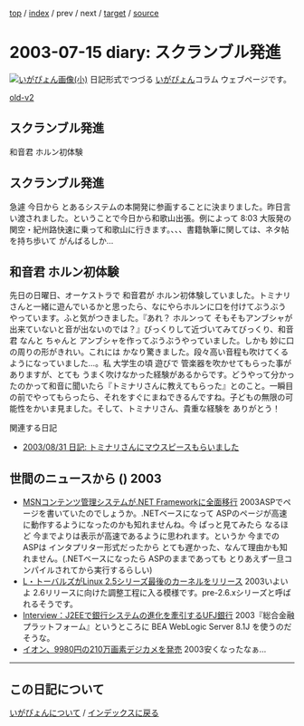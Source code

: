 [top](https://igapyon.github.io/diary/) 
 / [index](https://igapyon.github.io/diary/2003/index.html) 
 / prev 
 / next 
 / [target](https://igapyon.github.io/diary/2003/ig030715.html) 
 / [source](https://github.com/igapyon/diary/blob/gh-pages/2003/ig030715.html.src.md) 

2003-07-15 diary: スクランブル発進
=====================================================================================================
[![いがぴょん画像(小)](https://igapyon.github.io/diary/images/iga200306s.jpg "いがぴょん")](https://igapyon.github.io/diary/memo/memoigapyon.html) 日記形式でつづる [いがぴょん](https://igapyon.github.io/diary/memo/memoigapyon.html)コラム ウェブページです。

[old-v2](ig030715-orig.html)

## スクランブル発進

和音君 ホルン初体験


## スクランブル発進

急遽 今日から とあるシステムの本開発に参画することに決まりました。昨日言い渡されました。ということで今日から和歌山出張。例によって 8:03 大阪発の 関空・紀州路快速に乗って和歌山に行きます。、、、書籍執筆に関しては、ネタ帖を持ち歩いて がんばるしか…

## 和音君 ホルン初体験

先日の日曜日、オーケストラで 和音君が ホルン初体験していました。トミナリさんと一緒に遊んでいるかと思ったら、なにやらホルンに口を付けてぶうぶう やっています。ふと気がつきました。『あれ？ ホルンって そもそもアンブシャが出来ていないと音が出ないのでは？』びっくりして近づいてみてびっくり、和音君 なんと ちゃんと アンブシャを作ってぶうぶうやっていました。しかも 妙に口の周りの形がきれい。これには かなり驚きました。段々高い音程も吹けてくるようになっていました…。私 大学生の頃 遊びで 管楽器を吹かせてもらった事がありますが、とても うまく吹けなかった経験があるからです。どうやって分かったのかって和音に聞いたら『トミナリさんに教えてもらった』とのこと。一瞬目の前でやってもらったら、それをすぐにまねできるんですね。子どもの無限の可能性をかいま見ました。そして、トミナリさん、貴重な経験を ありがとう！

関連する日記

* [2003/08/31 日記: トミナリさんにマウスピースもらいました](ig030831.html)

## 世間のニュースから () 2003

* [MSNコンテンツ管理システムが.NET Frameworkに全面移行](http://www.zdnet.co.jp/news/0307/14/njbt_08.html)  2003ASPでページを書いていたのでしょうか。.NETベースになって ASPのページが高速に動作するようになったのかも知れませんね。今 ぱっと見てみたら なるほど 今までよりは表示が高速であるように思われます。というか 今までの ASPは インタプリター形式だったから とても遅かった、なんて理由かも知れません。(.NETベースになったら ASPのままであっても とりあえず一旦コンパイルされてから実行するらしい)
* [L・トーバルズがLinux 2.5シリーズ最後のカーネルをリリース](http://japan.cnet.com/news/ent/story/0,2000047623,20059884,00.htm)  2003いよいよ 2.6リリースに向けた調整工程に入る模様です。pre-2.6.xシリーズと呼ばれるそうです。
* [Interview：J2EEで銀行システムの進化を牽引するUFJ銀行](http://www.zdnet.co.jp/enterprise/0307/11/epn03.html)  2003『総合金融プラットフォーム』というところに BEA WebLogic Server 8.1J を使うのだそうな。
* [イオン、9980円の210万画素デジカメを発売](http://www.zdnet.co.jp/products/0307/11/07.html)  2003安くなったなぁ…


----------------------------------------------------------------------------------------------------

## この日記について
[いがぴょんについて](https://igapyon.github.io/diary/memo/memoigapyon.html) / [インデックスに戻る](https://igapyon.github.io/diary/idxall.html)
